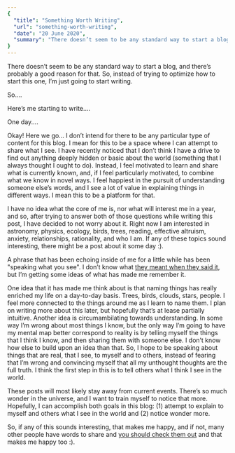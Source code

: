 ```yaml
---
{
  "title": "Something Worth Writing",
  "url": "something-worth-writing",
  "date": "20 June 2020",
  "summary": "There doesn’t seem to be any standard way to start a blog, and there’s probably a good reason for that. So, instead of trying to optimize how to start this one, I’m just going to start writing..."
}
---
```


There doesn’t seem to be any standard way to start a blog, and there’s probably a good
reason for that. So, instead of trying to optimize how to start this one, I’m just going
to start writing.

So....

Here’s me starting to write....

One day....

Okay! Here we go... I don’t intend for there to be any particular type of content for this
blog. I mean for this to be a space where I can attempt to share what I see. I have
recently noticed that I don’t think I have a drive to find out anything deeply hidden or
basic about the world (something that I always thought I ought to do). Instead, I feel
motivated to learn and share what is currently known, and, if I feel particularly
motivated, to combine what we know in novel ways. I feel happiest in the pursuit of
understanding someone else’s words, and I see a lot of value in explaining things in
different ways. I mean this to be a platform for that.

I have no idea what the core of me is, nor what will interest me in a year, and so, after
trying to answer both of those questions while writing this post, I have decided to not
worry about it. Right now I am interested in astronomy, physics, ecology, birds, trees,
reading, effective altruism, anxiety, relationships, rationality, and who I am. If any of
these topics sound interesting, there might be a post about it some day :).

A phrase that has been echoing inside of me for a little while has been "speaking what you
see". I don’t know what [they meant when they said it](https://youtu.be/S1zPZXNLvRo), but
I’m getting some ideas of what has made me remember it.

One idea that it has made me think about is that naming things has really enriched my life
on a day-to-day basis. Trees, birds, clouds, stars, people. I feel more connected to the
things around me as I learn to name them. I plan on writing more about this later, but
hopefully that’s at lease partially intuitive. Another idea is circumambilating towards
understanding. In some way I’m wrong about most things I know, but the only way I’m going
to have my mental map better correspond to reality is by telling myself the things that I
think I know, and then sharing them with someone else. I don’t know how else to build upon
an idea than that. So, I hope to be speaking about things that are real, that I see, to
myself and to others, instead of fearing that I’m wrong and convincing myself that all my
unthought thoughts are the full truth. I think the first step in this is to tell others
what I think I see in the world.

These posts will most likely stay away from current events. There’s so much wonder in the
universe, and I want to train myself to notice that more. Hopefully, I can accomplish both
goals in this blog: (1) attempt to explain to myself and others what I see in the world
and (2) notice wonder more.

So, if any of this sounds interesting, that makes me happy, and if not, many other people
have words to share and [you should check them
out](https://www.camenpiho.com/recommendations?search=blog) and that makes me happy too :).
